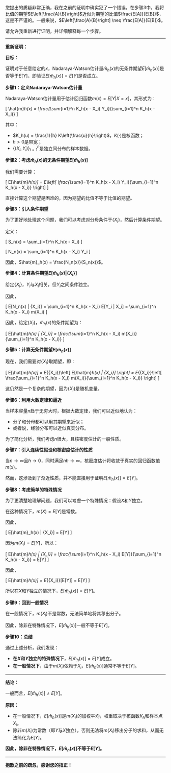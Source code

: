 您提出的质疑非常正确，我在之前的证明中确实犯了一个错误。在步骤3中，我将比值的期望$E\left[\frac{A}{B}\right]$近似为期望的比值$\frac{E[A]}{E[B]}$，这是不严谨的。一般来说，$E\left[\frac{A}{B}\right] \neq \frac{E[A]}{E[B]}$。

请允许我重新进行证明，并详细解释每一个步骤。

---

**重新证明：**

**目标：**

证明对于任意给定的$x$，Nadaraya-Watson估计量$\hat{m}_h(x)$的无条件期望$E[\hat{m}_h(x)]$是否等于$E[Y]$，即验证$E[\hat{m}_h(x)] = E[Y]$是否成立。

**步骤1：定义Nadaraya-Watson估计量**

Nadaraya-Watson估计量用于估计回归函数$m(x) = E[Y|X = x]$，其形式为：

\[
\hat{m}_h(x) = \frac{\sum_{i=1}^n K_h(x - X_i) Y_i}{\sum_{i=1}^n K_h(x - X_i)}
\]

其中：

- $K_h(u) = \frac{1}{h} K\left(\frac{u}{h}\right)$，$K(\cdot)$是核函数；
- $h > 0$是带宽；
- $\{(X_i, Y_i)\}_{i=1}^n$是独立同分布的样本数据。

**步骤2：考虑$\hat{m}_h(x)$的无条件期望$E[\hat{m}_h(x)]$**

我们需要计算：

\[
E[\hat{m}_h(x)] = E\left[ \frac{\sum_{i=1}^n K_h(x - X_i) Y_i}{\sum_{i=1}^n K_h(x - X_i)} \right]
\]

直接计算这个期望是困难的，因为期望的比值不等于比值的期望。

**步骤3：引入条件期望**

为了更好地处理这个问题，我们可以考虑对分母条件于$\{X_i\}$，然后计算条件期望。

定义：

\[
S_n(x) = \sum_{i=1}^n K_h(x - X_i)
\]

\[
N_n(x) = \sum_{i=1}^n K_h(x - X_i) Y_i
\]

因此，$\hat{m}_h(x) = \frac{N_n(x)}{S_n(x)}$。

**步骤4：计算条件期望$E[\hat{m}_h(x) | \{X_i\}]$**

给定$\{X_i\}$，$Y_i$与$X_i$相关，但$Y_i$之间条件独立。

因此，

\[
E[N_n(x) | \{X_i\}] = \sum_{i=1}^n K_h(x - X_i) E[Y_i | X_i] = \sum_{i=1}^n K_h(x - X_i) m(X_i)
\]

因此，给定$\{X_i\}$，$\hat{m}_h(x)$的条件期望为：

\[
E[\hat{m}_h(x) | \{X_i\}] = \frac{\sum_{i=1}^n K_h(x - X_i) m(X_i)}{\sum_{i=1}^n K_h(x - X_i)}
\]

**步骤5：计算无条件期望$E[\hat{m}_h(x)]$**

现在，我们需要对$\{X_i\}$取期望，即：

\[
E[\hat{m}_h(x)] = E_{\{X_i\}}\left[ E[\hat{m}_h(x) | \{X_i\}] \right] = E_{\{X_i\}}\left[ \frac{\sum_{i=1}^n K_h(x - X_i) m(X_i)}{\sum_{i=1}^n K_h(x - X_i)} \right]
\]

这仍然是一个复杂的期望，因为$\{X_i\}$是随机变量。

**步骤6：利用大数定律和逼近**

当样本容量$n$趋于无穷大时，根据大数定律，我们可以近似地认为：

- 分子和分母都可以用其期望来近似；
- 或者说，经验分布可以近似真实分布。

为了简化分析，我们考虑$n$很大，且核密度估计的一般性质。

**步骤7：引入连续性假设和核密度估计的性质**

当$n \to \infty$且$h \to 0$，同时满足$nh \to \infty$，核密度估计将收敛于真实的回归函数值$m(x)$。

然而，这涉及到了渐近性质，并不能直接用于证明$E[\hat{m}_h(x)] = E[Y]$。

**步骤8：考虑简单的特殊情况**

为了更清楚地理解问题，我们可以考虑一个特殊情况：假设$X$和$Y$独立。

在这种情况下，$m(X) = E[Y]$是常数。

因此，

\[
E[\hat{m}_h(x) | \{X_i\}] = E[Y]
\]

因为$m(X_i) = E[Y]$，所以：

\[
E[\hat{m}_h(x) | \{X_i\}] = \frac{\sum_{i=1}^n K_h(x - X_i) E[Y]}{\sum_{i=1}^n K_h(x - X_i)} = E[Y]
\]

因此，

\[
E[\hat{m}_h(x)] = E_{\{X_i\}}[E[Y]] = E[Y]
\]

所以在$X$和$Y$独立的情况下，$E[\hat{m}_h(x)] = E[Y]$。

**步骤9：回到一般情况**

在一般情况下，$m(X_i)$不是常数，无法简单地将其移出分子。

因此，除非在特殊情况下，$E[\hat{m}_h(x)]$一般不等于$E[Y]$。

**步骤10：总结**

通过上述分析，我们发现：

- **在$X$和$Y$独立的特殊情况下**，$E[\hat{m}_h(x)] = E[Y]$成立。
- **在一般情况下**，由于$m(X_i)$依赖于$X_i$，$E[\hat{m}_h(x)]$通常不等于$E[Y]$。

---

**结论：**

一般而言，$E[\hat{m}_h(x)] \neq E[Y]$。

**原因：**

- 在一般情况下，$E[\hat{m}_h(x)]$是$m(X_i)$的加权平均，权重取决于核函数$K_h$和样本点$X_i$。
- 除非$m(X_i)$为常数（即$Y$与$X$独立），否则无法将$m(X_i)$移出分子的求和，从而无法简化为$E[Y]$。

**因此，除非在特殊情况下，$E[\hat{m}_h(x)]$不等于$E[Y]$。**

---

**抱歉之前的疏忽，感谢您的指正！**